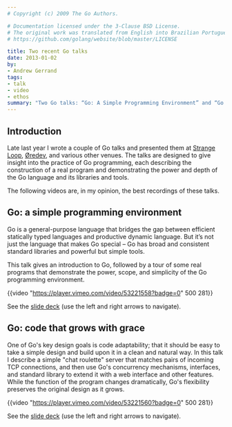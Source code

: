```yaml
---
# Copyright (c) 2009 The Go Authors.

# Documentation licensed under the 3-Clause BSD License.
# The original work was translated from English into Brazilian Portuguese.
# https://github.com/golang/website/blob/master/LICENSE

title: Two recent Go talks
date: 2013-01-02
by:
- Andrew Gerrand
tags:
- talk
- video
- ethos
summary: "Two Go talks: “Go: A Simple Programming Environment” and “Go: Code That Grows With Grace”."
---
```


## Introduction

Late last year I wrote a couple of Go talks and presented them at [Strange Loop](http://thestrangeloop.com/),
[Øredev](http://oredev.com), and various other venues.
The talks are designed to give insight into the practice of Go programming,
each describing the construction of a real program and demonstrating the
power and depth of the Go language and its libraries and tools.

The following videos are, in my opinion, the best recordings of these talks.

## Go: a simple programming environment

Go is a general-purpose language that bridges the gap between efficient
statically typed languages and productive dynamic language.
But it’s not just the language that makes Go special – Go has broad
and consistent standard libraries and powerful but simple tools.

This talk gives an introduction to Go, followed by a tour of some real programs
that demonstrate the power,
scope, and simplicity of the Go programming environment.

{{video "https://player.vimeo.com/video/53221558?badge=0" 500 281}}

See the [slide deck](/talks/2012/simple.slide) (use the left and right arrows to navigate).

## Go: code that grows with grace

One of Go's key design goals is code adaptability;
that it should be easy to take a simple design and build upon it in a clean and natural way.
In this talk I describe a simple "chat roulette" server that matches pairs
of incoming TCP connections,
and then use Go's concurrency mechanisms,
interfaces, and standard library to extend it with a web interface and other features.
While the function of the program changes dramatically,
Go's flexibility preserves the original design as it grows.

{{video "https://player.vimeo.com/video/53221560?badge=0" 500 281}}

See the [slide deck](/talks/2012/chat.slide) (use the left and right arrows to navigate).
